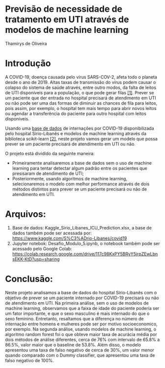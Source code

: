 # Previsão de necessidade de tratamento em UTI através de modelos de machine learning

Thamirys de Oliveira

# Introdução

A COVID-19, doença causada pelo vírus SARS-COV-2, afeta todo o planeta desde o ano de 2019. Altas taxas de transmissão do vírus podem causar o colapso do sistema de saúde através, entre outro modos, da falta de leitos de UTI disponíveis para a população, o que pode gerar filas [[1]](https://g1.globo.com/bemestar/coronavirus/noticia/2021/03/20/mortes-na-fila-por-um-leito-de-uti-falta-de-insumos-e-funerarias-sem-ferias-os-sinais-do-colapso-na-saude-brasileira.ghtml). Prever se um paciente que der entrada no hospital precisará de atendimento em UTI ou não pode ser uma das formas de diminuir as chances de fila para leitos, pois assim, por exemplo, o hospital tem mais tempo para abrir novos leitos ou agendar a transferência do paciente para outro hospital com leitos disponíveis.

Usando uma [base de dados](https://www.kaggle.com/S%C3%ADrio-Libanes/covid19) de internações por COVID-19 disponibilizada pelo hospital Sírio-Libanês e modelos de machine learning através da biblioteca scikit-learn [[2]](https://scikit-learn.org/stable/), neste projeto vamos gerar um modelo que possa prever se um paciente precisará de atendimento em UTI ou não. 

O projeto está dividido da seguinte maneira: 
- Primeiramente analisaremos a base de dados sem o uso de machine learning para tentar detectar algum padrão entre os pacientes que presisaram de atendimento de UTI;
- Posteriormente, usando algoritmos de machine learning, selecionaremos o modelo com melhor performance através de dois métodos distintos para prever se um paciente precisará ou não de atendimento em UTI.

# Arquivos:

1. Base de dados: Kaggle_Sirio_Libanes_ICU_Prediction.xlsx, a base de dados também pode ser acessada por: https://www.kaggle.com/S%C3%ADrio-Libanes/covid19
2. Jupyter notebok: Desafio_Modulo_5.ipynb, o notebook também pode ser acessado pelo Google Colab: https://colab.research.google.com/drive/117c98KxPY5BRyY5jrpZEwLbnsEKK-KtD?usp=sharing

# Conclusão:

Neste projeto analisamos a base de dados do hospital Sírio-Libanês com o objetivo de prever se um paciente internado por COVID-19 precisará ou não de atendimento em UTI. Na primeira análise, sem o uso de modelos de machine learning, observamos que a faixa de idade do paciente podería ser um fator importante, e que o sexo masculino é mais internado do que o sexo feminino. Entretanto, resaltamos que a diferença no número de internação entre homens e mulheres pode ser por motivo socioeconomico, por exemplo. Na segunda análise, usando modelos de machine learning, o algoritmo random forest foi o que obteve maior taxa de acurácia média por dois métodos de análise diferentes, cerca de 76% com intervalo de 65.8% a 86.5%, valor maior que o baseline de 53.8%. Além disso, o modelo apresentou uma taxa de falso negativo de cerca de 30%, um valor menor quando comparado com o Dummy classifier, que apresentou uma taxa de falso negativo de 100%.
